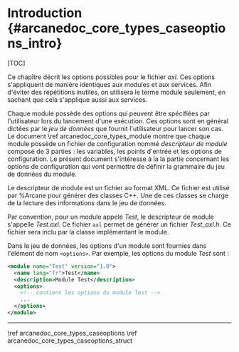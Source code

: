 ﻿# Introduction {#arcanedoc_core_types_caseoptions_intro}

[TOC]

Ce chapître décrit les options possibles pour le fichier *axl*. Ces options
s'appliquent de manière identiques aux modules et aux services. Afin
d'éviter des répétitions inutiles, on utilisera le terme module
seulement, en sachant que cela s'applique aussi aux services.

Chaque module possède des options qui peuvent être spécifiées
par l'utilisateur lors du lancement d'une exécution. Ces options sont en
général dictées par le *jeu de données* que fournit
l'utilisateur pour lancer son cas. Le document \ref arcanedoc_core_types_module 
montre que chaque module possède un fichier de configuration nommé
*descripteur de module* composé de 3 parties : 
les variables, les points d'entrée et les options de configuration.
Le présent document s'intéresse à la la partie concernant les
options de configuration qui vont permettre de définir la grammaire
du jeu de données du module.

Le descripteur de module est un fichier au format XML. Ce fichier 
est utilisé par %Arcane pour générer des classes C++. Une de ces
classes se charge de la lecture des informations dans le jeu
de données.

Par convention, pour un module appelé *Test*, le descripteur
de module s'appelle *Test.axl*. Ce fichier `axl` permet de générer un fichier
*Test_axl.h*. Ce fichier sera inclu par la classe implémentant le module.

Dans le jeu de données, les options d'un module sont fournies
dans l'élément de nom `<options>`. Par exemple, les options
du module *Test* sont :

```xml
<module name="Test" version="1.0">
  <name lang="fr">Test</name>
  <description>Module Test</description>
  <options>
    <!-- contient les options du module Test -->
    ...
  </options>
</module>
```


____

<div class="section_buttons">
<span class="back_section_button">
\ref arcanedoc_core_types_caseoptions
</span>
<span class="next_section_button">
\ref arcanedoc_core_types_caseoptions_struct
</span>
</div>